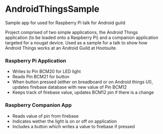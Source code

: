 # AndroidThingsSample
Sample app for used for Raspberry Pi talk for Android guild

Project comprised of two simple applications, the Android Things application (to be loaded onto a Raspberry Pi) and a companion application targeted for a nougat device. Used as a sample for a talk to show how Android Things works at an Android Guild at Hootsuite.

### Raspberry Pi Application

  - Writes to Pin BCM20 for LED light
  - Reads Pin BCM21 for button
  - When button pressed (either on breadboard or on Android things UI), updates firebase database with new value of Pin BCM12
  - Keeps track of firebase value, updates BCM12 pin if there is a change
  
### Raspberry Companion App

  - Reads value of pin from firebase
  - Indicates wether the light is on or off on application
  - Includes a button which writes a value to firebase if pressed

